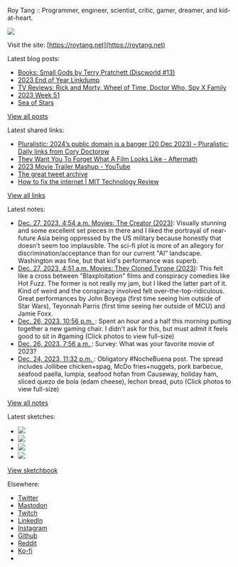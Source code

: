 Roy Tang :: Programmer, engineer, scientist, critic, gamer, dreamer, and kid-at-heart.

![](https://roytang.net/static/img/profile.jpg)

Visit the site: [https://roytang.net](https://roytang.net)

Latest blog posts:

- [Books: Small Gods by Terry Pratchett (Discworld #13)](https://roytang.net/2023/12/small-gods/)
- [2023 End of Year Linkdump](https://roytang.net/2023/12/2023-linkdump/)
- [TV Reviews: Rick and Morty, Wheel of Time, Doctor Who, Spy X Family](https://roytang.net/2023/12/tv-rich-morty-wheel-of-time-doctor-who-spy-x/)
- [2023 Week 51](https://roytang.net/2023/12/2023-week-51/)
- [Sea of Stars](https://roytang.net/2023/12/sea-of-stars/)

[View all posts](https://roytang.net/blog)

Latest shared links:

- [Pluralistic: 2024’s public domain is a banger (20 Dec 2023) – Pluralistic: Daily links from Cory Doctorow](https://roytang.net/2023/12/9d9803277b41b2ce138359f28f37e97d/)
- [They Want You To Forget What A Film Looks Like - Aftermath](https://roytang.net/2023/12/5a57088a6466118efa1332d508ab0e73/)
- [2023 Movie Trailer Mashup - YouTube](https://roytang.net/2023/12/774f91328cb03c9359fb9797271b8bc7/)
- [The great tweet archive](https://roytang.net/2023/12/80fb3034631f34ffbd7550946fa4e0a6/)
- [How to fix the internet | MIT Technology Review](https://roytang.net/2023/12/5a75eb5ad83aa681eba64e75fea626c1/)

[View all links](https://roytang.net/links)

Latest notes:

- [Dec. 27, 2023, 4:54 a.m. Movies: The Creator (2023)](https://roytang.net/2023/12/the-creator-2023/): Visually stunning and some excellent set pieces in there and I liked the portrayal of near-future Asia being oppressed by the US military because honestly that doesn&#x27;t seem too implausible. The sci-fi plot is more of an allegory for discrimination/acceptance than for our current &quot;AI&quot; landscape. Washington was fine, but that kid&#x27;s performance was superb.
- [Dec. 27, 2023, 4:51 a.m. Movies: They Cloned Tyrone (2023)](https://roytang.net/2023/12/they-cloned-tyrone-2023/): This felt like a cross between &quot;Blaxploitation&quot; films and conspiracy comedies like Hot Fuzz. The former is not really my jam, but I liked the latter part of it. Kind of weird and the conspiracy involved felt over-the-top-ridiculous. Great performances by John Boyega (first time seeing him outside of Star Wars), Teyonnah Parris (first time seeing her outside of MCU) and Jamie Foxx.
- [Dec. 26, 2023, 10:56 p.m. ](https://roytang.net/2023/12/111647299570441458/): Spent an hour and a half this morning putting together a new gaming chair. I didn&#x27;t ask for this, but must admit it feels good to sit in #gaming (Click photos to view full-size)
- [Dec. 26, 2023, 7:56 a.m. ](https://roytang.net/2023/12/111643760866620408/): Survey: What was your favorite movie of 2023?
- [Dec. 24, 2023, 11:32 p.m. ](https://roytang.net/2023/12/111636117088594965/): Obligatory #NocheBuena post. The spread includes Jollibee chicken+spag, McDo fries+nuggets, pork barbecue, seafood paella, lumpia, seafood hofan from Causeway, holiday ham, sliced quezo de bola (edam cheese), lechon bread, puto (Click photos to view full-size)

[View all notes](https://roytang.net/notes)

Latest sketches:


- ![](https://roytang.net/media/cache/c3/52/c3524701d7d18fa2b6b280d4437c7ba1.jpg)
- ![](https://roytang.net/media/cache/b8/6e/b86e3f7c5db451a5bf40260cdf52e2c0.jpg)
- ![](https://roytang.net/media/cache/09/11/09119bc377da2a1bf7e9d18251a6b7a6.jpg)
- ![](https://roytang.net/media/cache/3c/7d/3c7d410c1cd355b7897272dd51e3b61a.jpg)

[View sketchbook](https://roytang.net/albums/sketchbook)


Elsewhere:

- [Twitter](https://twitter.com/roytang)
- [Mastodon](https://indieweb.social/@roytang)
- [Twitch](https://twitch.tv/twitchyroy)
- [LinkedIn](https://www.linkedin.com/in/roytang)
- [Instagram](https://instagram.com/roytang0400)
- [Github](https://github.com/roytang)
- [Reddit](https://reddit.com/u/hungryroy)
- [Ko-fi](https://ko-fi.com/roytang)
- [](mailto:hello@roytang.net)